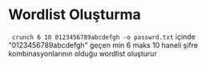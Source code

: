 # Wordlist Oluşturma
``` crunch 6 10 0123456789abcdefgh -o passwrd.txt``` içinde "0123456789abcdefgh" geçen min 6 maks 10
haneli şifre kombinasyonlarının olduğu wordlist oluşturur
